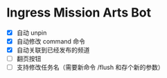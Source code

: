 # Ingress Mission Arts Bot

- [x] 自动 unpin
- [x] 自动修改 command 命令
- [x] 自动关联到已经发布的频道
- [ ] 翻页按钮
- [ ] 支持修改任务名（需要新命令 /flush 和存个新的参数）
